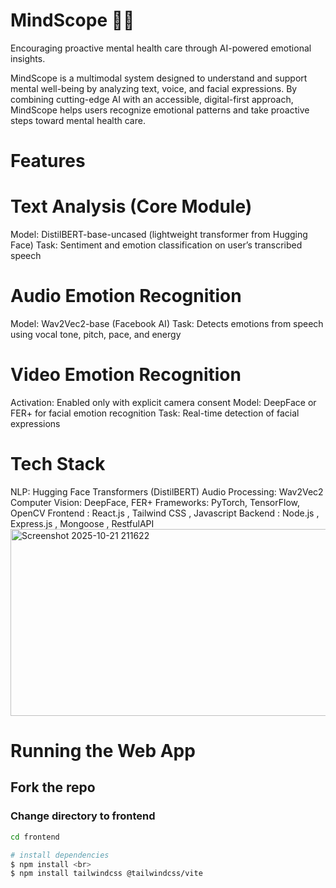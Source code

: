 # MindScope 🧠✨

Encouraging proactive mental health care through AI-powered emotional insights.

MindScope is a multimodal system designed to understand and support mental well-being by analyzing text, voice, and facial expressions. By combining cutting-edge AI with an accessible, digital-first approach, MindScope helps users recognize emotional patterns and take proactive steps toward mental health care.

# Features

# Text Analysis (Core Module)

Model: DistilBERT-base-uncased (lightweight transformer from Hugging Face)
Task: Sentiment and emotion classification on user’s transcribed speech

# Audio Emotion Recognition 

Model: Wav2Vec2-base (Facebook AI) 
Task: Detects emotions from speech using vocal tone, pitch, pace, and energy

# Video Emotion Recognition 

Activation: Enabled only with explicit camera consent
Model: DeepFace or FER+ for facial emotion recognition
Task: Real-time detection of facial expressions

# Tech Stack

NLP: Hugging Face Transformers (DistilBERT)
Audio Processing: Wav2Vec2
Computer Vision: DeepFace, FER+
Frameworks: PyTorch, TensorFlow, OpenCV
Frontend : React.js , Tailwind CSS , Javascript 
Backend : Node.js , Express.js , Mongoose , RestfulAPI
<img width="518" height="299" alt="Screenshot 2025-10-21 211622" src="https://github.com/user-attachments/assets/67b2c090-8d0b-40b9-ab39-5d9943ef9cd5" />

# Running the Web App
## Fork the repo 

### Change directory to frontend
```bash
cd frontend

# install dependencies 
$ npm install <br>
$ npm install tailwindcss @tailwindcss/vite

